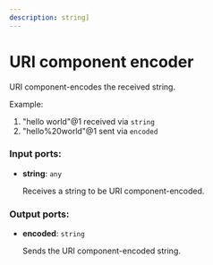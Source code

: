 ```yaml
---
description: string]
---
```


# URI component encoder

URI component-encodes the received string.

Example:
1. "hello world"@1 received via `string`
2. "hello%20world"@1 sent via `encoded`

### Input ports:

* __string__: `any`

    Receives a string to be URI component-encoded.

### Output ports:

* __encoded__: `string`

    Sends the URI component-encoded string.

